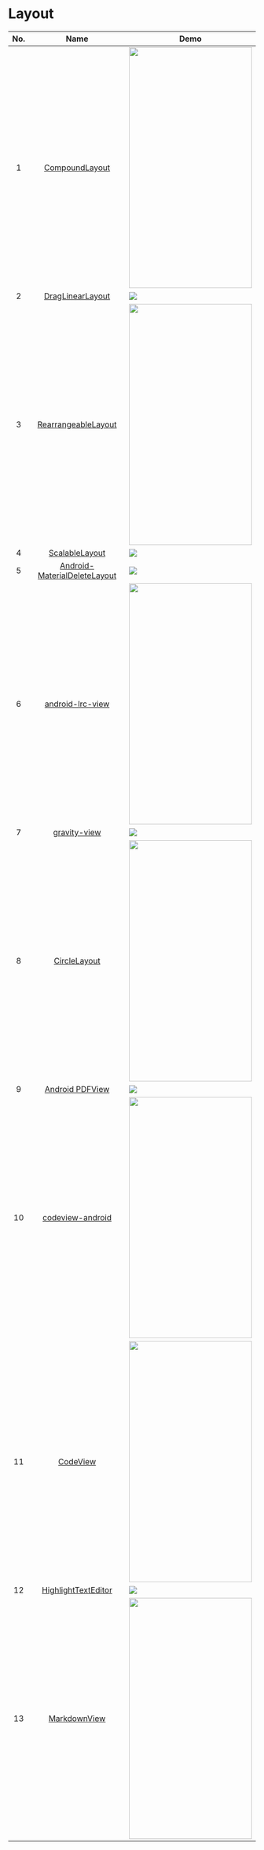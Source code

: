 Layout
======================
No. | Name | Demo
:---: | :---: | ---
1| [CompoundLayout](https://github.com/Jaouan/CompoundLayout) | <img src="https://github.com/Jaouan/CompoundLayout/raw/master/art/demo.gif" width="250" height="490">
2| [DragLinearLayout](https://github.com/justasm/DragLinearLayout) | ![](https://github.com/justasm/DragLinearLayout/raw/master/sample/sample_in_action.gif)
3| [RearrangeableLayout](https://github.com/rajasharan/RearrangeableLayout) | <img src="https://github.com/rajasharan/RearrangeableLayout/raw/master/screencast.gif" width="250" height="490">
4| [ScalableLayout](https://github.com/ssomai/ScalableLayout) | ![](https://camo.githubusercontent.com/9561aef7d7c3bd3e6afefc5daf9ec08467e28674/68747470733a2f2f7261772e6769746875622e636f6d2f73736f6d61692f5363616c61626c654c61796f75742f6d61737465722f696d616765732f736c5f30315f6d61696e2e6a7067)
5| [Android-MaterialDeleteLayout](https://github.com/android-cjj/Android-MaterialDeleteLayout) | ![](https://camo.githubusercontent.com/490039a4bea1e9a298d83ae344d124c872620ea6/68747470733a2f2f6431337961637572716a676172612e636c6f756466726f6e742e6e65742f75736572732f3734373835372f73637265656e73686f74732f323234353632362f5f5f5f5f2e6769663f7261773d74727565)
6| [android-lrc-view](https://github.com/douzifly/android-lrc-view) | <img src="https://camo.githubusercontent.com/35fcc5113ec954429e5e9cf4f0f71a88b13a9c42/68747470733a2f2f7261772e6769746875622e636f6d2f646f757a69666c792f416e64726f69642d4c7263566965772f333165343063653061326337646236666466376539303666653065346637656136316433623464302f736e6170312e6a706567" width="250" height="490">
7| [gravity-view](https://github.com/gofynd/gravity-view) | ![](https://camo.githubusercontent.com/ae7e72c9757a860d15d168bc3708902a2532a8cb/687474703a2f2f696d672e796f75747562652e636f6d2f76692f49724e722d4a31733866382f302e6a7067)
8| [CircleLayout](https://github.com/francoiscampbell/CircleLayout) | <img src="https://camo.githubusercontent.com/ae523a379990711316bf1c4b17518697cd633e1c/68747470733a2f2f692e696d6775722e636f6d2f6839307338396d2e706e67" width="250" height="490">
9| [Android PDFView](https://github.com/JoanZapata/android-pdfview) | ![](https://camo.githubusercontent.com/7712406b4e86c0260f6fd35ed4a1fb77a73a29ce/68747470733a2f2f7261772e6769746875622e636f6d2f4a6f616e5a61706174612f616e64726f69642d706466766965772f6d61737465722f6465766963652e706e67)
10| [codeview-android](https://github.com/Softwee/codeview-android) | <img src="https://camo.githubusercontent.com/747aca62fa52466ff48b8dab4fe8a9c7bf507464/68747470733a2f2f7331302e706f7374696d672e6f72672f767833753671306c352f53637265656e5f53686f745f323031365f30385f33315f61745f31385f34315f33312e706e67" width="250" height="490">
11| [CodeView](https://github.com/tiagohm/CodeView) | <img src="https://raw.githubusercontent.com/tiagohm/CodeView/master/1.png" width="250" height="490">
12| [HighlightTextEditor](https://github.com/evilbinary/HighlightTextEditor) | ![](https://github.com/evilbinary/HighlightTextEditor/raw/master/data/Fine-Blue.jpg)
13| [MarkdownView](https://github.com/falnatsheh/MarkdownView) | <img src="https://camo.githubusercontent.com/2fd2fc867ea29e08af6c15eeec9bec295cfec7be/687474703a2f2f692e696d6775722e636f6d2f6759386558616a2e6a7067" width="250" height="490">